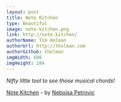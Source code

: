 ```yaml
---
layout: post
title: Note Kitchen
type: Beautiful
image: note-kitchen.png
link: http://note.kitchen/
authorName: Tim Holman
authorUrl: http://tholman.com
authorGithub: tholman
imgWidth: 696
imgHeight: 284
---
```


_Nifty little tool to see those musical chords!_

[Note Kitchen](http://note.kitchen/) - by [Nebojsa Petrovic](http://onceuponasynth.tv/)
